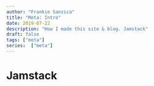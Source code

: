 ```yaml
---
author: "Frankie Sanzica"
title: "Meta: Intro"
date: 2019-07-22
description: "How I made this site & blog. Jamstack"
draft: false
tags: ["meta"]
series:  ["meta"]
---
```


# Jamstack


